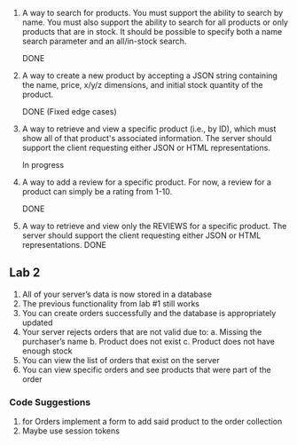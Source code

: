 1. A way to search for products. You must support the ability to search by name. You must also support the ability to search for all products or only products that are in stock. It
   should be possible to specify both a name search parameter and an all/in-stock search.

   DONE

2. A way to create a new product by accepting a JSON string containing the name, price, x/y/z dimensions, and initial stock quantity of the product.

   DONE (Fixed edge cases)

3. A way to retrieve and view a specific product (i.e., by ID), which must show all of that product's associated information. The server should support the client requesting either
   JSON or HTML representations.

   In progress

4. A way to add a review for a specific product. For now, a review for a product can simply be a rating from 1-10.

   DONE

5. A way to retrieve and view only the REVIEWS for a specific product. The server should support the client requesting either JSON or HTML representations.
   DONE

## Lab 2

1. All of your server’s data is now stored in a database
2. The previous functionality from lab #1 still works
3. You can create orders successfully and the database is appropriately updated
4. Your server rejects orders that are not valid due to:
   a. Missing the purchaser’s name
   b. Product does not exist
   c. Product does not have enough stock
5. You can view the list of orders that exist on the server
6. You can view specific orders and see products that were part of the order

### Code Suggestions

1. for Orders implement a form to add said product to the order collection
2. Maybe use session tokens

